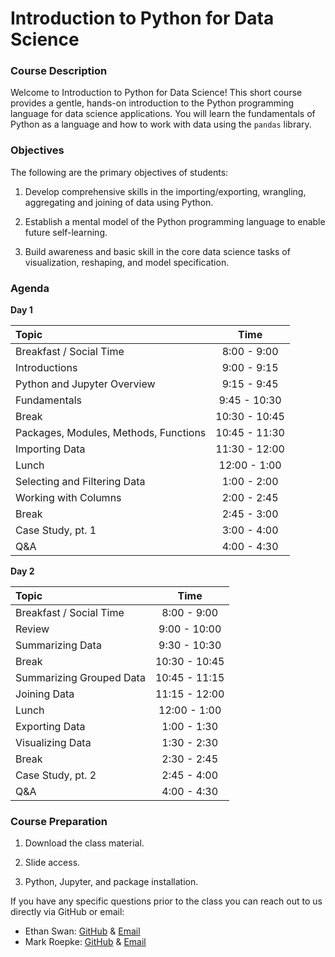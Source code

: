 # Introduction to Python for Data Science

### Course Description

Welcome to Introduction to Python for Data Science! This short course provides a gentle, hands-on introduction to the Python programming language for data science applications. You will learn the fundamentals of Python as a language and how to work with data using the `pandas` library.

### Objectives

The following are the primary objectives of students:

1. Develop comprehensive skills in the importing/exporting, wrangling, aggregating and joining of data using Python.

2. Establish a mental model of the Python programming language to enable future self-learning.

3. Build awareness and basic skill in the core data science tasks of visualization, reshaping, and model specification.

### Agenda

**Day 1**

| Topic                                                                          |     Time      |
| :----------------------------------------------------------------------------- | :-----------: |
| Breakfast / Social Time                                                        |  8:00 - 9:00  |
| Introductions                                                                  |  9:00 - 9:15  |
| Python and Jupyter Overview                                                    |  9:15 - 9:45  |                                               
| Fundamentals                                                                   |  9:45 - 10:30 |
| Break                                                                          | 10:30 - 10:45 |
| Packages, Modules, Methods, Functions                                          | 10:45 - 11:30 |
| Importing Data                                                                 | 11:30 - 12:00 |
| Lunch                                                                          | 12:00 - 1:00  |
| Selecting and Filtering Data                                                   |  1:00 - 2:00  |
| Working with Columns                                                           |  2:00 - 2:45  |
| Break                                                                          |  2:45 - 3:00  |
| Case Study, pt. 1                                                              |  3:00 - 4:00  |
| Q\&A                                                                           |  4:00 - 4:30  |

**Day 2**

| Topic                                                                          |     Time      |
| :----------------------------------------------------------------------------- | :-----------: |
| Breakfast / Social Time                                                        |  8:00 - 9:00  |
| Review                                                                         |  9:00 - 10:00 |
| Summarizing Data                                                               |  9:30 - 10:30 |
| Break                                                                          | 10:30 - 10:45 |
| Summarizing Grouped Data                                                       | 10:45 - 11:15 |
| Joining Data                                                                   | 11:15 - 12:00 |
| Lunch                                                                          | 12:00 - 1:00  |
| Exporting Data                                                                 |  1:00 - 1:30  |
| Visualizing Data                                                               |  1:30 - 2:30  |
| Break                                                                          |  2:30 - 2:45  |
| Case Study, pt. 2                                                              |  2:45 - 4:00  |
| Q\&A                                                                           |  4:00 - 4:30  |

### Course Preparation

1. Download the class material.

2. Slide access.

3. Python, Jupyter, and package installation.


If you have any specific questions prior to the class you can reach out to us directly via GitHub or email:

  * Ethan Swan: [GitHub](https://www.github.com/eswan18) & [Email](mailto:ethanpswan@gmail.com)
  * Mark Roepke: [GitHub](https://www.github.com/markroepke) & [Email](mailto:mroepke5@gmail.com)
